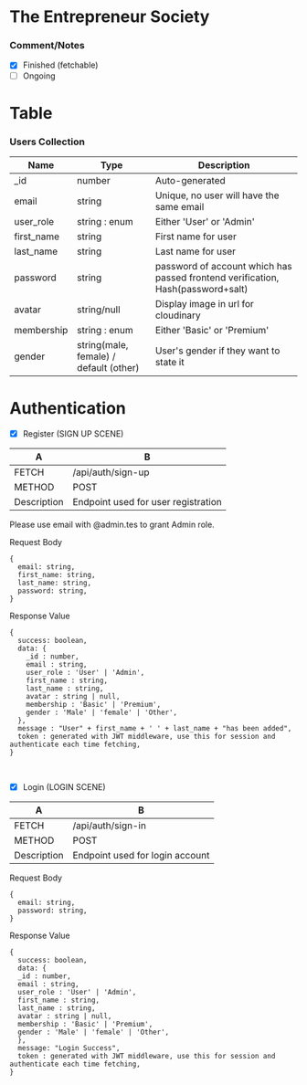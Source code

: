 # The Entrepreneur Society

### Comment/Notes
- [x] Finished (fetchable)
- [ ] Ongoing 

# Table

### Users Collection

| Name | Type | Description |
| ---- | ---- | ----------- |
| _id  | number | Auto-generated|
| email | string | Unique, no user will have the same email |
| user_role | string : enum | Either 'User' or 'Admin' |
| first_name | string | First name for user |
| last_name | string | Last name for user |
| password | string | password of account which has passed frontend verification, Hash(password+salt) |
| avatar | string/null | Display image in url for cloudinary |
| membership | string : enum | Either 'Basic' or 'Premium' |
| gender | string(male, female) / default (other) | User's gender if they want to state it |

  
# Authentication

- [X] Register (SIGN UP SCENE)

| A | B |
| ----------- | ------------- |
| FETCH       | /api/auth/sign-up  |
| METHOD      | POST  |
| Description | Endpoint used for user registration |

Please use email with @admin.tes to grant Admin role.

Request Body
```
{
  email: string,
  first_name: string,
  last_name: string,
  password: string,
}
```

Response Value
```
{
  success: boolean,
  data: {
    _id : number,
    email : string,
    user_role : 'User' | 'Admin',
    first_name : string,
    last_name : string,
    avatar : string | null,
    membership : 'Basic' | 'Premium',
    gender : 'Male' | 'female' | 'Other',
  },
  message : "User" + first_name + ' ' + last_name + "has been added",
  token : generated with JWT middleware, use this for session and authenticate each time fetching,
}
```
<br/>

- [X] Login (LOGIN SCENE)

| A | B |
| ----------- | ------------- |
| FETCH       | /api/auth/sign-in  |
| METHOD      | POST |
| Description | Endpoint used for login account |

Request Body
```
{
  email: string,
  password: string,
}
```

Response Value
```
{
  success: boolean,
  data: {
  _id : number,
  email : string,
  user_role : 'User' | 'Admin',
  first_name : string,
  last_name : string,
  avatar : string | null,
  membership : 'Basic' | 'Premium',
  gender : 'Male' | 'female' | 'Other',
  },
  message: "Login Success",
  token : generated with JWT middleware, use this for session and authenticate each time fetching,
}
